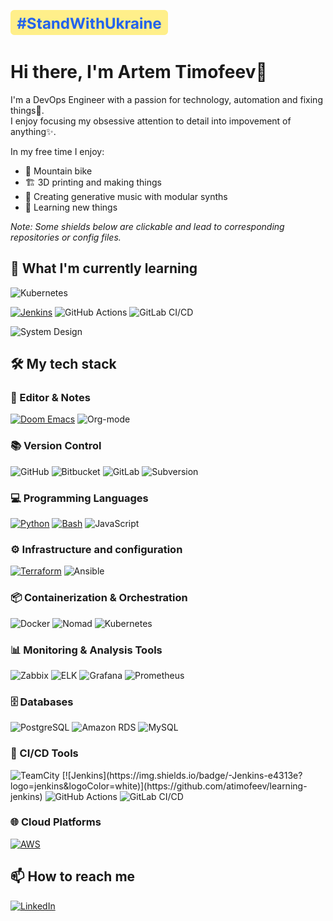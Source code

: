 [![Stand With Ukraine](https://raw.githubusercontent.com/vshymanskyy/StandWithUkraine/main/badges/StandWithUkraine.svg)](https://stand-with-ukraine.pp.ua)

# Hi there, I'm Artem Timofeev👋

I'm a DevOps Engineer with a passion for technology, automation and fixing things👷. \
I enjoy focusing my obsessive attention to detail into impovement of anything✨.

In my free time I enjoy:

- 🚵 Mountain bike
- 🏗️ 3D printing and making things
- 🎹 Creating generative music with modular synths
- 📖 Learning new things

<em>Note: Some shields below are clickable and lead to corresponding repositories or config files.</em>

## 🌱 What I'm currently learning

<picture>
  <img alt="Kubernetes" src="https://img.shields.io/badge/-Kubernetes-316ce6?logo=kubernetes&logoColor=white">
</picture>

[![Jenkins](https://img.shields.io/badge/-Jenkins-e4313e?logo=jenkins&logoColor=white)](https://github.com/atimofeev/learning-jenkins)
<picture>
  <img alt="GitHub Actions" src="https://img.shields.io/badge/-GitHub_Actions-278cff?logo=github-actions&logoColor=white">
</picture>
<picture>
  <img alt="GitLab CI/CD" src="https://img.shields.io/badge/-GitLab_CI/CD-FCA121?logo=gitlab&logoColor=e34930">
</picture>

<picture>
  <img alt="System Design" src="https://img.shields.io/badge/-System_Design-000000?logoColor=white">
</picture>

## 🛠️ My tech stack

### 📝 Editor & Notes

[![Doom Emacs](https://img.shields.io/badge/-Doom_Emacs-8558b7?logo=gnu-emacs&logoColor=3b1b54)](https://github.com/atimofeev/dotfiles/tree/main/doom)
<picture>
  <img alt="Org-mode" src="https://img.shields.io/badge/-Org_Mode-8558b7?logo=Org&logoColor=77aa99">
</picture>

### 📚 Version Control

<picture>
  <img alt="GitHub" src="https://img.shields.io/badge/-GitHub-000000?logo=GitHub">
</picture>
<picture>
  <img alt="Bitbucket" src="https://img.shields.io/badge/-Bitbucket-155bcb?logo=bitbucket&logoColor=white">
</picture>
<picture>
  <img alt="GitLab" src="https://img.shields.io/badge/-GitLab-FCA121?logo=gitlab&logoColor=e34930">
</picture>
<picture>
  <img alt="Subversion" src="https://img.shields.io/badge/-Subversion-849fcb?logo=subversion&logoColor=white">
</picture>

### 💻 Programming Languages

[![Python](https://img.shields.io/badge/-Python-346c99?logo=python&logoColor=ffcd3a)](https://github.com/atimofeev/learning-python)
[![Bash](https://img.shields.io/badge/-Bash-232c34?logo=gnu-bash&logoColor=4ca920)](https://github.com/atimofeev/dotfiles)
<picture>
  <img alt="JavaScript" src="https://img.shields.io/badge/-JavaScript-efd81d?logo=JavaScript&logoColor=000000">
</picture>

### ⚙️ Infrastructure and configuration

[![Terraform](https://img.shields.io/badge/-Terraform-7b42bc?logo=terraform&logoColor=white)](https://github.com/atimofeev/learning-terraform)
<picture>
  <img alt="Ansible" src="https://img.shields.io/badge/-Ansible-EE0000?logo=ansible&logoColor=151515">
</picture>

### 📦 Containerization & Orchestration

<picture>
  <img alt="Docker" src="https://img.shields.io/badge/-Docker-086dd7?logo=docker&logoColor=white">
</picture>
<picture>
  <img alt="Nomad" src="https://img.shields.io/badge/-Nomad-2cbc85?logo=hashicorp&logoColor=black">
</picture>
<picture>
  <img alt="Kubernetes" src="https://img.shields.io/badge/-Kubernetes-316ce6?logo=kubernetes&logoColor=white">
</picture>

### 📊 Monitoring & Analysis Tools

<picture>
  <img alt="Zabbix" src="https://img.shields.io/badge/-Zabbix-cd0000?logo=zotero&logoColor=white">
</picture>
<picture>
  <img alt="ELK" src="https://img.shields.io/badge/-ELK-38bfb0?logo=elasticsearch&logoColor=f0c000">
</picture>
<picture>
  <img alt="Grafana" src="https://img.shields.io/badge/-Grafana-f05a23?logo=grafana&logoColor=fbc803">
</picture>
<picture>
  <img alt="Prometheus" src="https://img.shields.io/badge/-Prometheus-e0502c?logo=prometheus&logoColor=ffffff">
</picture>

### 🗄️ Databases

<picture>
  <img alt="PostgreSQL" src="https://img.shields.io/badge/-PostgreSQL-396c94?logo=postgresql&logoColor=white">
</picture>
<picture>
  <img alt="Amazon RDS" src="https://img.shields.io/badge/-Amazon%20RDS-ff9c08?logo=amazonrds&logoColor=21405c">
</picture>
<picture>
  <img alt="MySQL" src="https://img.shields.io/badge/-MySQL-396c94?logo=mysql&logoColor=e48e00">
</picture>

### 🚀 CI/CD Tools

<picture>
  <img alt="TeamCity" src="https://img.shields.io/badge/-TeamCity-000000?logo=teamcity&logoColor=05b3ed">
</picture>
[![Jenkins](https://img.shields.io/badge/-Jenkins-e4313e?logo=jenkins&logoColor=white)](https://github.com/atimofeev/learning-jenkins)
<picture>
  <img alt="GitHub Actions" src="https://img.shields.io/badge/-GitHub_Actions-278cff?logo=github-actions&logoColor=white">
</picture>
<picture>
  <img alt="GitLab CI/CD" src="https://img.shields.io/badge/-GitLab_CI/CD-FCA121?logo=gitlab&logoColor=e34930">
</picture>

### 🌐 Cloud Platforms

[![AWS](https://img.shields.io/badge/-AWS-ff9c08?logo=amazon-aws&logoColor=2c3644)](https://github.com/atimofeev/learning-terraform)

## 📫 How to reach me

[![LinkedIn](https://img.shields.io/badge/LinkedIn-Artem_Timofeev-0a66c2?logo=linkedin&logoColor=0a66c2)](https://www.linkedin.com/in/artem-timofeev-240b7a14b/)
